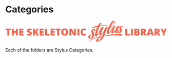 # Categories

![alt text][logo]

[logo]: ../../images/skeletonic-stylus-readme.svg "Skeletonic Stylus Library Banner"

Each of the folders are Stylus Categories.
